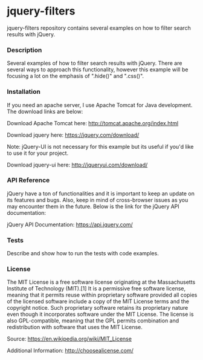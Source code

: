 # jquery-filters
jquery-filters repository contains several examples on how to filter search results with jQuery.

### Description
Several examples of how to filter search results with jQuery. There are several ways to approach this functionality, however this example will be focusing a lot on the emphasis of ".hide()" and ".css()". 

### Installation

If you need an apache server, I use Apache Tomcat for Java development. The download links are below:

Download Apache Tomcat here: http://tomcat.apache.org/index.html

Download jquery here: https://jquery.com/download/

Note: jQuery-UI is not necessary for this example but its useful if you'd like to use it for your project.

Download jquery-ui here: http://jqueryui.com/download/

### API Reference

jQuery have a ton of functionalities and it is important to keep an update on its features and bugs. Also, keep in mind of cross-browser issues as you may encounter them in the future. Below is the link for the jQuery API documentation:

jQuery API Documentation: https://api.jquery.com/

### Tests

Describe and show how to run the tests with code examples.

### License

The MIT License is a free software license originating at the Massachusetts Institute of Technology (MIT).[1] It is a permissive free software license, meaning that it permits reuse within proprietary software provided all copies of the licensed software include a copy of the MIT License terms and the copyright notice. Such proprietary software retains its proprietary nature even though it incorporates software under the MIT License. The license is also GPL-compatible, meaning that the GPL permits combination and redistribution with software that uses the MIT License.

Source: https://en.wikipedia.org/wiki/MIT_License

Additional Information: http://choosealicense.com/
